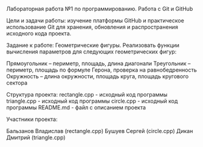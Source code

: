 Лабораторная работа №1 по программированию. 
Работа с Git и GitHub

Цели и задачи работы: изучение платформы GitHub и практическое
использование Git для хранения, обновления и распространения исходного
кода проекта.

Задание к работе: Геометрические фигуры. Реализовать функции вычисления параметров
для следующих геометрических фигур:

Прямоугольник – периметр, площадь, длина диагонали
Треугольник – периметр, площадь по формуле Герона, проверка
на равнобедренность
Окружность – длина окружности, площадь круга, площадь
кругового сектора

Структура проекта:
rectangle.cpp - исходный код программы
triangle.cpp - исходный код программы
circle.cpp - исходный код программы
README.md - файл с описанием проекта

Участники проекта:

Бальзанов Владислав (rectangle.cpp)
Бушуев Сергей (circle.cpp)
Дикан Дмитрий (triangle.cpp)